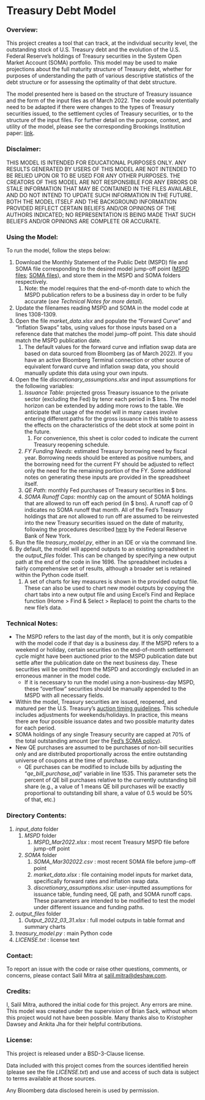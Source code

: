 # Treasury Debt Model

### Overview:
This project creates a tool that can track, at the individual security level, the outstanding stock of U.S. Treasury debt and the evolution of the U.S. Federal Reserve’s holdings of Treasury securities in the System Open Market Account (SOMA) portfolio. This model may be used to make projections about the full maturity structure of Treasury debt, whether for purposes of understanding the path of various descriptive statistics of the debt structure or for assessing the optimality of that debt structure.  

The model presented here is  based on the structure of Treasury issuance and the form of the input files as of March 2022.  The code would potentially need to be adapted if there were changes to the types of Treasury securities issued, to the settlement cycles of Treasury securities, or to the structure of the input files. For further detail on the purpose, context, and utility of the model, please see the corresponding Brookings Institution paper: [link](https://www.brookings.edu/blog/up-front/2022/07/26/projecting-the-structure-of-us-treasury-debt/).

### Disclaimer:  
THIS MODEL IS INTENDED FOR EDUCATIONAL PURPOSES ONLY.  ANY RESULTS GENERATED BY USERS OF THIS MODEL ARE NOT INTENDED TO BE RELIED UPON OR TO BE USED FOR ANY OTHER PURPOSES.  THE CREATORS OF THIS MODEL ARE NOT RESPONSIBLE FOR ANY ERRORS OR STALE INFORMATION THAT MAY BE CONTAINED IN THE FILES AVAILABLE, AND DO NOT INTEND TO UPDATE SUCH INFORMATION IN THE FUTURE.  BOTH THE MODEL ITSELF AND THE BACKGROUND INFORMATION PROVIDED REFLECT CERTAIN BELIEFS AND/OR OPINIONS OF THE AUTHORS INDICATED; NO REPRESENTATION IS BEING MADE THAT SUCH BELIEFS AND/OR OPINIONS ARE COMPLETE OR ACCURATE.

### Using the Model:  
To run the model, follow the steps below:
1. Download the Monthly Statement of the Public Debt (MSPD) file and SOMA file corresponding to the desired model jump-off point ([MSPD files](https://fiscaldata.treasury.gov/datasets/monthly-statement-public-debt/summary-of-treasury-securities-outstanding); [SOMA files](https://www.newyorkfed.org/markets/soma-holdings)), and store them in the MSPD and SOMA folders respectively.  
   1. Note: the model requires that the end-of-month date to which the MSPD publication refers to be a business day in order to be fully accurate (*see Technical Notes for more detail*).
2. Update the filenames reading MSPD and SOMA in the model code at lines 1308-1309.  
3. Open the file *market_data.xlsx* and populate the “Forward Curve” and “Inflation Swaps” tabs, using values for those inputs based on a reference date that matches the model jump-off point. This date should match the MSPD publication date.  
   1. The default values for the forward curve and inflation swap data are based on data sourced from Bloomberg (as of March 2022). If you have an active Bloomberg Terminal connection or other source of equivalent forward curve and inflation swap data, you should  manually update this data using your own inputs.
4. Open the file *discretionary_assumptions.xlsx* and input assumptions for the following variables:  
   1. *Issuance Table*: projected gross Treasury issuance to the private sector (excluding the Fed) by tenor each period in $ bns. The model horizon can be extended by adding more rows to the table. We anticipate that usage of the model will in many cases involve entering different paths for the gross issuance in this table to assess the effects on the characteristics of the debt stock at some point in the future.  
      1. For convenience, this sheet is color coded to indicate the current Treasury reopening schedule.  
   2. *FY Funding Needs*:  estimated Treasury borrowing need by fiscal year. Borrowing needs should be entered as positive numbers, and the borrowing need for the current FY should be adjusted to reflect only the need for the remaining portion of the FY. Some additional notes on generating these inputs are provided in the spreadsheet itself.  
   3. *QE Path*: monthly Fed purchases of Treasury securities in $ bns.
   4. *SOMA Runoff Caps*: monthly cap on the amount of SOMA holdings that are allowed to run off each period (in $ bns). A runoff cap of 0 indicates no SOMA runoff that month. All of the Fed’s Treasury holdings that are not allowed to run off are assumed to be reinvested into the new Treasury securities issued on the date of maturity, following the procedures described [here](https://www.newyorkfed.org/markets/treasury-rollover-faq) by the Federal Reserve Bank of New York.  
5. Run the file *treasury_model.py*, either in an IDE or via the command line.
6. By default, the model will append outputs to an existing spreadsheet in the *output_files* folder. This can be changed by specifying a new output path at the end of the code in line 1696. The spreadsheet includes a fairly comprehensive set of results, although a broader set is retained within the Python code itself.
   1. A set of charts for key measures is shown in the provided output file. These can also be used to chart new model outputs by copying the chart tabs into a new output file and using Excel’s Find and Replace function (Home > Find & Select > Replace) to point the charts to the new file’s data.  

### Technical Notes:  
- The MSPD refers to the last day of the month, but it is only compatible with the model code if that day is a business day. If the MSPD refers to a weekend or holiday, certain securities on the end-of-month settlement cycle might have been auctioned prior to the MSPD publication date but settle after the publication date on the next business day. These securities will be omitted from the MSPD and accordingly excluded in an erroneous manner in the model code.
  - If it is necessary to run the model using a non-business-day MSPD, these “overflow” securities should be manually appended to the MSPD with all necessary fields.
- Within the model, Treasury securities are issued, reopened, and matured per the U.S. Treasury’s [auction timing guidelines](https://treasurydirect.gov/instit/auctfund/work/auctime/auctime.htm). This schedule includes adjustments for weekends/holidays. In practice, this means there are four possible issuance dates and two possible maturity dates for each period.
- SOMA holdings of any single Treasury security are capped at 70% of the total outstanding amount (per the [Fed’s SOMA policy](https://www.newyorkfed.org/markets/treasury-reinvestments-purchases-faq.html)).
- New QE purchases are assumed to be purchases of non-bill securities only and are distributed proportionally across the entire outstanding universe of coupons at the time of purchase.
  - QE purchases can be modified to include bills by adjusting the “*qe_bill_purchase_adj*” variable in line 1535. This parameter sets the percent of QE bill purchases relative to the currently outstanding bill share (e.g., a value of 1 means QE bill purchases will be exactly proportional to outstanding bill share, a value of 0.5 would be 50% of that, etc.)

### Directory Contents:  
1. *input_data* folder
   1. *MSPD* folder 
      1. *MSPD_Mar2022.xlsx* : most recent Treasury MSPD file before jump-off point 
   2. *SOMA* folder 
      1. *SOMA_Mar302022.csv* : most recent SOMA file before jump-off point 
      2. *market_data.xlsx* : file containing model inputs for market data, specifically forward rates and inflation swap data. 
      3. *discretionary_assumptions.xlsx*: user-inputted assumptions for issuance table, funding need, QE path, and SOMA runoff caps. These parameters are intended to be modified to test the model under different issuance and funding paths.
2. *output_files* folder 
   1. *Output_2022_03_31.xlsx* : full model outputs in table format and summary charts
3. *treasury_model.py* : main Python code
4. *LICENSE.txt* : license text

### Contact:  
To report an issue with the code or raise other questions, comments, or concerns, please contact Salil Mitra at [salil.mitra@deshaw.com](mailto:salil.mitra@deshaw.com).

### Credits:  
I, Salil Mitra, authored the initial code for this project. Any errors are mine. This model was created under the supervision of Brian Sack, without whom this project would not have been possible. Many thanks also to Kristopher Dawsey and Ankita Jha for their helpful contributions.

### License:  
This project is released under a BSD-3-Clause license.

Data included with this project comes from the sources identified herein (please see the file *LICENSE.txt*) and use and access of such data is subject to terms available at those sources.

Any Bloomberg data disclosed herein is used by permission.
